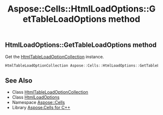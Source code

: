 ﻿---
title: Aspose::Cells::HtmlLoadOptions::GetTableLoadOptions method
linktitle: GetTableLoadOptions
second_title: Aspose.Cells for C++ API Reference
description: 'Aspose::Cells::HtmlLoadOptions::GetTableLoadOptions method. Get the HtmlTableLoadOptionCollection instance in C++.'
type: docs
weight: 1700
url: /cpp/aspose.cells/htmlloadoptions/gettableloadoptions/
---
## HtmlLoadOptions::GetTableLoadOptions method


Get the [HtmlTableLoadOptionCollection](../../htmltableloadoptioncollection/) instance.

```cpp
HtmlTableLoadOptionCollection Aspose::Cells::HtmlLoadOptions::GetTableLoadOptions()
```

## See Also

* Class [HtmlTableLoadOptionCollection](../../htmltableloadoptioncollection/)
* Class [HtmlLoadOptions](../)
* Namespace [Aspose::Cells](../../)
* Library [Aspose.Cells for C++](../../../)
